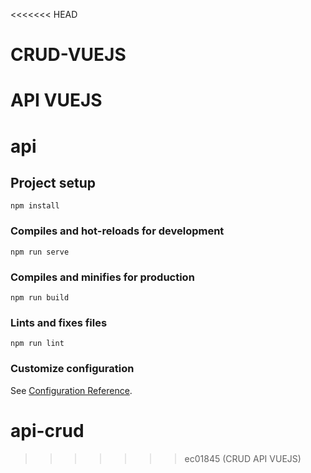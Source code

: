 <<<<<<< HEAD
# CRUD-VUEJS
API VUEJS
=======
# api

## Project setup
```
npm install
```

### Compiles and hot-reloads for development
```
npm run serve
```

### Compiles and minifies for production
```
npm run build
```

### Lints and fixes files
```
npm run lint
```

### Customize configuration
See [Configuration Reference](https://cli.vuejs.org/config/).
# api-crud
>>>>>>> ec01845 (CRUD API VUEJS)

